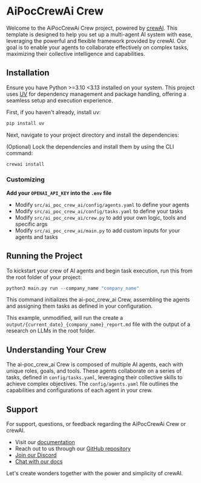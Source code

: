 # AiPocCrewAi Crew

Welcome to the AiPocCrewAi Crew project, powered by [crewAI](https://crewai.com). This template is designed to help you set up a multi-agent AI system with ease, leveraging the powerful and flexible framework provided by crewAI. Our goal is to enable your agents to collaborate effectively on complex tasks, maximizing their collective intelligence and capabilities.

## Installation

Ensure you have Python >=3.10 <3.13 installed on your system. This project uses [UV](https://docs.astral.sh/uv/) for dependency management and package handling, offering a seamless setup and execution experience.

First, if you haven't already, install uv:

```bash
pip install uv
```

Next, navigate to your project directory and install the dependencies:

(Optional) Lock the dependencies and install them by using the CLI command:
```bash
crewai install
```
### Customizing

**Add your `OPENAI_API_KEY` into the `.env` file**

- Modify `src/ai_poc_crew_ai/config/agents.yaml` to define your agents
- Modify `src/ai_poc_crew_ai/config/tasks.yaml` to define your tasks
- Modify `src/ai_poc_crew_ai/crew.py` to add your own logic, tools and specific args
- Modify `src/ai_poc_crew_ai/main.py` to add custom inputs for your agents and tasks

## Running the Project

To kickstart your crew of AI agents and begin task execution, run this from the root folder of your project:

```python
python3 main.py run --company_name "company_name"
```

This command initializes the ai-poc_crew_ai Crew, assembling the agents and assigning them tasks as defined in your configuration.

This example, unmodified, will run the create a `output/{current_date}_{company_name}_report.md` file with the output of a research on LLMs in the root folder.

## Understanding Your Crew

The ai-poc_crew_ai Crew is composed of multiple AI agents, each with unique roles, goals, and tools. These agents collaborate on a series of tasks, defined in `config/tasks.yaml`, leveraging their collective skills to achieve complex objectives. The `config/agents.yaml` file outlines the capabilities and configurations of each agent in your crew.

## Support

For support, questions, or feedback regarding the AiPocCrewAi Crew or crewAI.
- Visit our [documentation](https://docs.crewai.com)
- Reach out to us through our [GitHub repository](https://github.com/joaomdmoura/crewai)
- [Join our Discord](https://discord.com/invite/X4JWnZnxPb)
- [Chat with our docs](https://chatg.pt/DWjSBZn)

Let's create wonders together with the power and simplicity of crewAI.
